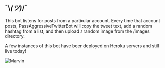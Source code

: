 ## ¯\\_(ツ)_/¯
This bot listens for posts from a particular account. Every time that account posts,
PassAggressiveTwitterBot will copy the tweet text, add a random hashtag from a list,
and then upload a random image from the /images directory.

A few instances of this bot have been deployed on Heroku servers and still live today!


![Marvin](https://i.gifer.com/DjuS.gif)
